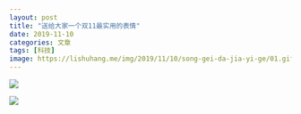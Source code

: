 ```yaml
---
layout: post
title: "送给大家一个双11最实用的表情"
date: 2019-11-10
categories: 文章
tags: [科技]
image: https://lishuhang.me/img/2019/11/10/song-gei-da-jia-yi-ge/01.gif
---
```


![](https://lishuhang.me/img/2019/11/10/song-gei-da-jia-yi-ge/01.gif)

![](https://lishuhang.me/img/2019/11/10/song-gei-da-jia-yi-ge/02.png)